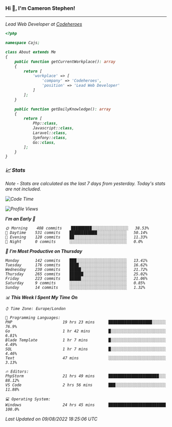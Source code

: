 ### Hi 👋, I'm Cameron Stephen!
<hr>
<p><em>Lead Web Developer at <a href="https://codeheroes.co.uk">Codeheroes</a></p>


```php
<?php

namespace Cajs;

class About extends Me
{
    public function getCurrentWorkplace(): array
    {
        return [
            'workplace' => [
                'company' => 'Codeheroes',
                'position' => 'Lead Web Developer'
            ]
        ];
    }

    public function getDailyKnowledge(): array
    {
        return [
            Php::class,
            Javascript::class,
            Laravel::class,
            Symfony::class,
            Go::class,
        ];
    }
}
```

### 📈 Stats
<p><em>Note - Stats are calculated as the last 7 days from yesterday. Today's stats are not included.</em></p>


<!--START_SECTION:waka-->
![Code Time](http://img.shields.io/badge/Code%20Time-3%2C082%20hrs%2026%20mins-blue)

![Profile Views](http://img.shields.io/badge/Profile%20Views-0-blue)

**I'm an Early 🐤** 

```text
🌞 Morning    408 commits    █████████░░░░░░░░░░░░░░░░   38.53% 
🌆 Daytime    531 commits    ████████████░░░░░░░░░░░░░   50.14% 
🌃 Evening    120 commits    ██░░░░░░░░░░░░░░░░░░░░░░░   11.33% 
🌙 Night      0 commits      ░░░░░░░░░░░░░░░░░░░░░░░░░   0.0%

```
📅 **I'm Most Productive on Thursday** 

```text
Monday       142 commits    ███░░░░░░░░░░░░░░░░░░░░░░   13.41% 
Tuesday      176 commits    ████░░░░░░░░░░░░░░░░░░░░░   16.62% 
Wednesday    230 commits    █████░░░░░░░░░░░░░░░░░░░░   21.72% 
Thursday     265 commits    ██████░░░░░░░░░░░░░░░░░░░   25.02% 
Friday       223 commits    █████░░░░░░░░░░░░░░░░░░░░   21.06% 
Saturday     9 commits      ░░░░░░░░░░░░░░░░░░░░░░░░░   0.85% 
Sunday       14 commits     ░░░░░░░░░░░░░░░░░░░░░░░░░   1.32%

```


📊 **This Week I Spent My Time On** 

```text
⌚︎ Time Zone: Europe/London

💬 Programming Languages: 
PHP                      19 hrs 23 mins      ███████████████████░░░░░░   76.9% 
Go                       1 hr 42 mins        █░░░░░░░░░░░░░░░░░░░░░░░░   6.81% 
Blade Template           1 hr 7 mins         █░░░░░░░░░░░░░░░░░░░░░░░░   4.49% 
SQL                      1 hr 7 mins         █░░░░░░░░░░░░░░░░░░░░░░░░   4.46% 
Text                     47 mins             ░░░░░░░░░░░░░░░░░░░░░░░░░   3.13%

🔥 Editors: 
PhpStorm                 21 hrs 49 mins      ██████████████████████░░░   88.12% 
VS Code                  2 hrs 56 mins       ███░░░░░░░░░░░░░░░░░░░░░░   11.88%

💻 Operating System: 
Windows                  24 hrs 45 mins      █████████████████████████   100.0%

```


 Last Updated on 09/08/2022 18:25:06 UTC
<!--END_SECTION:waka-->
